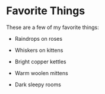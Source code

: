 # Favorite Things

These are a few of my favorite things:

- Raindrops on roses
- Whiskers on kittens
- Bright copper kettles
- Warm woolen mittens

- Dark sleepy rooms